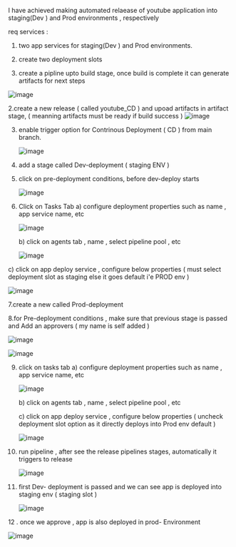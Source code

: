 
I have achieved  making automated relaease of youtube application into staging(Dev ) and Prod environments , respectively 

req services : 
  1. two app services for staging(Dev ) and Prod environments.
  2. create two deployment slots



1. create a pipline upto build stage, once build is complete it can generate artifacts for next steps 

![image](https://github.com/user-attachments/assets/2a8f0eb9-703a-4862-b390-8258a75e7122)


2.create a new release ( called youtube_CD )  and upoad artifacts in artifact stage, ( meanning artifacts must be ready if build success ) 
![image](https://github.com/user-attachments/assets/5078a3c0-7dd3-45db-939b-ce302b34fdc6)


3. enable trigger option for Contrinous Deployment ( CD ) from main branch.

   ![image](https://github.com/user-attachments/assets/2577abe0-56a6-4187-add3-57798446b0c4)


4. add a stage called Dev-deployment ( staging ENV )

5. click on pre-deployment conditions, before dev-deploy starts 

   ![image](https://github.com/user-attachments/assets/4b2af63f-629c-4509-bf47-532d898a4446)

6. Click on Tasks Tab
    a) configure deployment properties such as name , app service name, etc 

    ![image](https://github.com/user-attachments/assets/5eaa95fc-50eb-46dd-acc1-888c122c6558)


   b) click on agents tab , name , select pipeline pool , etc

   ![image](https://github.com/user-attachments/assets/4ec11a37-2382-43ca-8a36-3a764ec2cc53)

  c) click on app deploy service , configure below properties ( must select deployment slot as staging else it goes default i'e PROD env ) 

  ![image](https://github.com/user-attachments/assets/ab1e24a3-10a7-4f49-9fcc-6b38847dfd86)


7.create a new called Prod-deployment 

8.for Pre-deployment conditions , make sure that previous stage is passed and Add an approvers ( my name is self added ) 

![image](https://github.com/user-attachments/assets/8c53eebb-780e-4737-bba0-25fa6630b2db)


![image](https://github.com/user-attachments/assets/56540939-f295-4204-958f-ac16aeffe801)

9. click on tasks tab
     a) configure deployment properties such as name , app service name, etc 

   ![image](https://github.com/user-attachments/assets/03dd5732-8faa-4655-bb8c-1b6c53accc06)

     b) click on agents tab , name , select pipeline pool , etc

    c) click on app deploy service , configure below properties ( uncheck deployment slot option as it directly deploys into Prod env default ) 

     ![image](https://github.com/user-attachments/assets/7f38a05d-78ce-4754-be9f-249cf99e97cd)


10. run pipeline , after see the release pipelines stages, automatically it triggers to release

    ![image](https://github.com/user-attachments/assets/0d3b4aaa-aee9-4193-b548-d29d888dd132)



11. first Dev- deployment is passed and we can see app is deployed into staging env ( staging slot )

    ![image](https://github.com/user-attachments/assets/bf5d7285-c7dd-47fe-a07d-8f06240cd883)

    
12 . once we approve , app is also deployed in prod- Environment 

![image](https://github.com/user-attachments/assets/91530723-b978-4040-a818-95ba35a45618)
